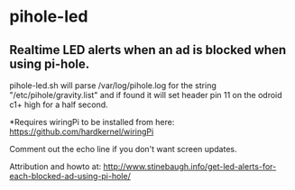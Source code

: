 # pihole-led
## Realtime LED alerts when an ad is blocked when using pi-hole.

pihole-led.sh will parse /var/log/pihole.log for the string "/etc/pihole/gravity.list" and if found it will set header pin 11 on the odroid c1+ high for a half second.

*Requires wiringPi to be installed from here: https://github.com/hardkernel/wiringPi

Comment out the echo line if you don't want screen updates.

Attribution and howto at: http://www.stinebaugh.info/get-led-alerts-for-each-blocked-ad-using-pi-hole/
